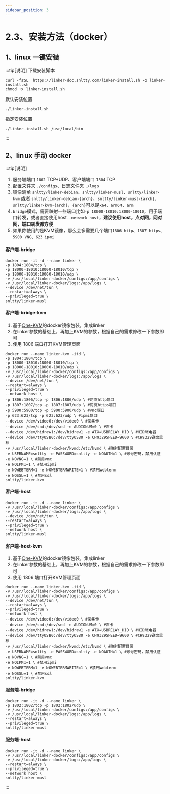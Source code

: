 ```yaml
---
sidebar_position: 3
---
```


# 2.3、安装方法（docker）

## 1、linux 一键安装
:::tip[说明]
下载安装脚本 
```
curl -fsSL  https://linker-doc.snltty.com/linker-install.sh -o linker-install.sh
chmod +x linker-install.sh
```
默认安装位置 
```
./linker-install.sh
```
指定安装位置 
```
./linker-install.sh /usr/local/bin
```
:::

## 2、linux 手动 docker

:::tip[说明]

1. 服务端端口 `1802` TCP+UDP、客户端端口 `1804` TCP
2. 配置文件夹 `./configs`、日志文件夹 `./logs`
3. 镜像清单 `snltty/linker-debian`、`snltty/linker-musl`、`snltty/linker-kvm` 或者 `snltty/linker-debian-{arch}`、`snltty/linker-musl-{arch}`、`snltty/linker-kvm-{arch}`，`{arch}`可以是`x64`、`arm64`、`arm`
4. `bridge`模式，需要映射一些端口比如`-p 18000-18010:18000-18010`，用于端口转发，或者直接使用host`--network host`，**建议使用host，点对网，网对网，端口转发都方便**
5. 如果你使用的是KVM镜像，那么会多需要几个端口`1806 http`、`1807 https`、`5900 VNC`、`623 ipmi`

#### 客户端-bridge
```
docker run -it -d --name linker \
-p 1804:1804/tcp \
-p 18000-18010:18000-18010/tcp \
-p 18000-18010:18000-18010/udp \
-v /usr/local/linker-docker/configs:/app/configs \
-v /usr/local/linker-docker/logs:/app/logs \
--device /dev/net/tun \
--restart=always \
--privileged=true \
snltty/linker-musl
```
#### 客户端-bridge-kvm

1. 基于[One-KVM](https://one-kvm.mofeng.run/start_install/docker_install/)的docker镜像包装，集成linker
2. 在linker参数的基础上，再加上KVM的参数，根据自己的需求修改一下参数即可
3. 使用 1806 端口打开KVM管理页面

```
docker run --name linker-kvm -itd \
-p 1804:1804/tcp \
-p 18000-18010:18000-18010/tcp \
-p 18000-18010:18000-18010/udp \
-v /usr/local/linker-docker/configs:/app/configs \
-v /usr/local/linker-docker/logs:/app/logs \
--device /dev/net/tun \
--restart=always \
--privileged=true \
--network host \
-p 1806:1806/tcp -p 1806:1806/udp \ #网页http端口
-p 1807:1807/tcp -p 1807:1807/udp \ #网页https端口
-p 5900:5900/tcp -p 5900:5900/udp \ #vnc端口
-p 623:623/tcp -p 623:623/udp \ #ipmi端口
--device /dev/video0:/dev/video0 \ #采集卡
--device /dev/snd:/dev/snd -e AUDIONUM=0 \ #声卡
--device /dev/hidraw1:/dev/hidraw1 -e ATX=USBRELAY_HID \ #HID继电器
--device /dev/ttyUSB0:/dev/ttyUSB0 -e CH9329SPEED=9600 \ #CH9329键盘鼠标
-v /usr/local/linker-docker/kvmd:/etc/kvmd \ #映射配置目录
-e USERNAME=snltty -e PASSWORD=snltty -e NOAUTH=1 \ #账号密码，禁用认证
-e NOVNC=1 \ #禁用vnc
-e NOIPMI=1 \ #禁用ipmi
-e NOWEBTERM=1 -e NOWEBTERMWRITE=1 \ #禁用webterm
-e NOSSL=1 \ #禁用ssl
snltty/linker-kvm
```


#### 客户端-host
```
docker run -it -d --name linker \
-v /usr/local/linker-docker/configs:/app/configs \
-v /usr/local/linker-docker/logs:/app/logs \
--device /dev/net/tun \
--restart=always \
--privileged=true \
--network host \
snltty/linker-musl
```
#### 客户端-host-kvm

1. 基于[One-KVM](https://one-kvm.mofeng.run/start_install/docker_install/)的docker镜像包装，集成linker
2. 在linker参数的基础上，再加上KVM的参数，根据自己的需求修改一下参数即可
3. 使用 1806 端口打开KVM管理页面

```
docker run --name linker-kvm -itd \
-v /usr/local/linker-docker/configs:/app/configs \
-v /usr/local/linker-docker/logs:/app/logs \
--device /dev/net/tun \
--restart=always \
--privileged=true \
--network host \
--device /dev/video0:/dev/video0 \ #采集卡
--device /dev/snd:/dev/snd -e AUDIONUM=0 \ #声卡
--device /dev/hidraw1:/dev/hidraw1 -e ATX=USBRELAY_HID \ #HID继电器
--device /dev/ttyUSB0:/dev/ttyUSB0 -e CH9329SPEED=9600 \ #CH9329键盘鼠标
-v /usr/local/linker-docker/kvmd:/etc/kvmd \ #映射配置目录
-e USERNAME=snltty -e PASSWORD=snltty -e NOAUTH=1 \ #账号密码，禁用认证
-e NOVNC=1 \ #禁用vnc
-e NOIPMI=1 \ #禁用ipmi
-e NOWEBTERM=1 -e NOWEBTERMWRITE=1 \ #禁用webterm
-e NOSSL=1 \ #禁用ssl
snltty/linker-kvm
```

#### 服务端-bridge
```
docker run -it -d --name linker \
-p 1802:1802/tcp -p 1802:1802/udp \
-v /usr/local/linker-docker/configs:/app/configs \
-v /usr/local/linker-docker/logs:/app/logs \
--restart=always \
--privileged=true \
snltty/linker-musl
```

#### 服务端-host
```
docker run -it -d --name linker \
-v /usr/local/linker-docker/configs:/app/configs \
-v /usr/local/linker-docker/logs:/app/logs \
--restart=always \
--privileged=true \
--network host \
snltty/linker-musl
```
:::
